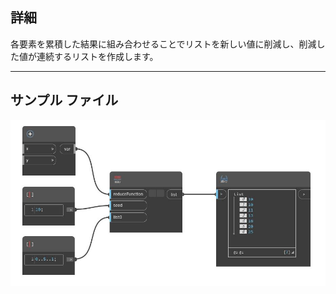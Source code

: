 ## 詳細
各要素を累積した結果に組み合わせることでリストを新しい値に削減し、削減した値が連続するリストを作成します。
___
## サンプル ファイル

![Scan](./CoreNodeModels.HigherOrder.ScanList_img.jpg)

